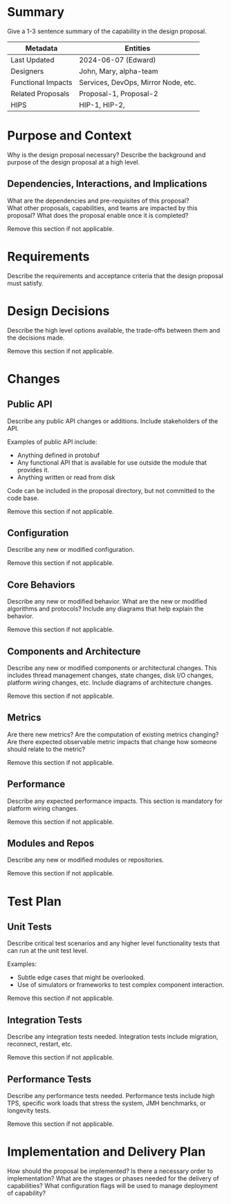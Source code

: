 # Summary

Give a 1-3 sentence summary of the capability in the design proposal.

| Metadata           | Entities                            | 
|--------------------|-------------------------------------|
| Last Updated       | 2024-06-07  (Edward)                |
| Designers          | John, Mary, alpha-team              |
| Functional Impacts | Services, DevOps, Mirror Node, etc. |
| Related Proposals  | Proposal-1, Proposal-2              |
| HIPS               | HIP-1, HIP-2,                       |

# Purpose and Context

Why is the design proposal necessary? Describe the background and purpose of the design proposal at a high level.

## Dependencies, Interactions, and Implications

What are the dependencies and pre-requisites of this proposal?  
What other proposals, capabilities, and teams are impacted by this proposal?
What does the proposal enable once it is completed?

Remove this section if not applicable.

# Requirements

Describe the requirements and acceptance criteria that the design proposal must satisfy.

# Design Decisions

Describe the high level options available, the trade-offs between them and the decisions made.

Remove this section if not applicable.

# Changes

## Public API

Describe any public API changes or additions. Include stakeholders of the API.

Examples of public API include:

* Anything defined in protobuf
* Any functional API that is available for use outside the module that provides it.
* Anything written or read from disk

Code can be included in the proposal directory, but not committed to the code base.

Remove this section if not applicable.

## Configuration

Describe any new or modified configuration.

Remove this section if not applicable.

## Core Behaviors

Describe any new or modified behavior. What are the new or modified algorithms and protocols? Include any diagrams that
help explain the behavior.

Remove this section if not applicable.

## Components and Architecture

Describe any new or modified components or architectural changes. This includes thread management changes, state
changes, disk I/O changes, platform wiring changes, etc. Include diagrams of architecture changes.

Remove this section if not applicable.

## Metrics

Are there new metrics? Are the computation of existing metrics changing? Are there expected observable metric impacts
that change how someone should relate to the metric?

Remove this section if not applicable.

## Performance

Describe any expected performance impacts. This section is mandatory for platform wiring changes.

Remove this section if not applicable.

## Modules and Repos

Describe any new or modified modules or repositories.

Remove this section if not applicable.

# Test Plan

## Unit Tests

Describe critical test scenarios and any higher level functionality tests that can run at the unit test level.

Examples:

* Subtle edge cases that might be overlooked.
* Use of simulators or frameworks to test complex component interaction.

Remove this section if not applicable.

## Integration Tests

Describe any integration tests needed. Integration tests include migration, reconnect, restart, etc.

Remove this section if not applicable.

## Performance Tests

Describe any performance tests needed. Performance tests include high TPS, specific work loads that stress the system,
JMH benchmarks, or longevity tests.

Remove this section if not applicable.

# Implementation and Delivery Plan

How should the proposal be implemented? Is there a necessary order to implementation? What are the stages or phases
needed for the delivery of capabilities? What configuration flags will be used to manage deployment of capability? 
